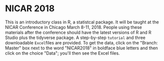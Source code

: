 # NICAR 2018

This is an introductory class in R, a statistcal package. It will be taught at the NICAR Conference in Chicago March 8-11, 2018. People using these materials after the conference should have the latest versions of R and R Studio plus the tidyverse package. A step-by-step <code>tutorial</code> and three downloadable <code>Excel</code>files are provided. To get the data, click on the "Branch: Master" box next to the word "NICAR2018" in boldface blue letters and then click on the choice "Data"; you'll then see the Excel files.
